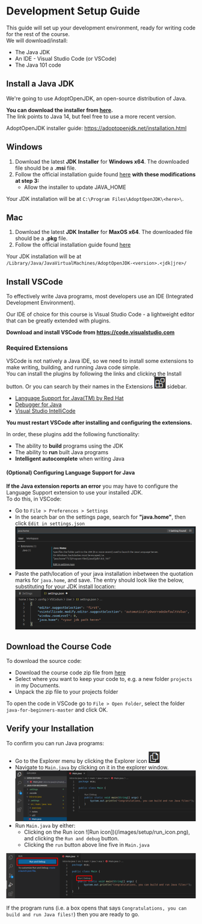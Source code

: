 # Development Setup Guide
This guide will set up your development environment, ready for writing code for the rest of the course.  
We will download/install:
* The Java JDK
* An IDE - Visual Studio Code (or VSCode)
* The Java 101 code

## Install a Java JDK
We're going to use AdoptOpenJDK, an open-source distribution of Java.

**You can download the installer from [here](https://adoptopenjdk.net/archive.html?variant=openjdk14&jvmVariant=hotspot).**  
The link points to Java 14, but feel free to use a more recent version.

AdoptOpenJDK installer guide: https://adoptopenjdk.net/installation.html  

## Windows
1. Download the latest **JDK** **Installer** for **Windows x64**. The downloaded file should be a **.msi** file.
2. Follow the official installation guide found [here](https://adoptopenjdk.net/installation.html?variant=openjdk14&jvmVariant=hotspot#windows-msi) **with these modifications at step 3:**
   * Allow the installer to update JAVA_HOME
   
Your JDK installation will be at `C:\Program Files\AdoptOpenJDK\<here>\`.

## Mac
1. Download the latest **JDK** **Installer** for **MaxOS x64**. The downloaded file should be a **.pkg** file.
2. Follow the official installation guide found [here](https://adoptopenjdk.net/installation.html?variant=openjdk14&jvmVariant=hotspot#macos-pkg)

Your JDK installation will be at `/Library/Java/JavaVirtualMachines/AdoptOpenJDK-<version>.<jdk|jre>/`

## Install VSCode
To effectively write Java programs, most developers use an IDE (Integrated Development Environment).

Our IDE of choice for this course is Visual Studio Code - a lightweight editor that can be greatly extended with plugins.

**Download and install VSCode from https://code.visualstudio.com**

### Required Extensions
VSCode is not natively a Java IDE, so we need to install some extensions to make writing, building, and running Java code simple.  
You can install the plugins by following the links and clicking the Install button. Or you can search by their names in the Extensions ![Extensions icon](/images/setup/extensions_icon.png) sidebar.

* [Language Support for Java(TM) by Red Hat](https://marketplace.visualstudio.com/items?itemName=redhat.java)
* [Debugger for Java](https://marketplace.visualstudio.com/items?itemName=vscjava.vscode-java-debug)
* [Visual Studio IntelliCode](https://marketplace.visualstudio.com/items?itemName=VisualStudioExptTeam.vscodeintellicode)

**You must restart VSCode after installing and configuring the extensions.**

In order, these plugins add the following functionality:
* The ability to **build** programs using the JDK
* The ability to **run** built Java programs
* **Intelligent autocomplete** when writing Java

#### (Optional) Configuring Language Support for Java
**If the Java extension reports an error** you may have to configure the Language Support extension to use your installed JDK.  
To do this, in VSCode:
* Go to `File > Preferences > Settings`
* In the search bar on the settings page, search for **"java.home"**, then click `Edit in settings.json`
![Java home option](/images/setup/java_home_set.png)
* Paste the path/location of your java installation inbetween the quotation marks for `java.home`, and save. The entry should look like the below, substituting for your JDK install location:  
![Java home json](/images/setup/java_home_json.png)

## Download the Course Code
To download the source code:
* Download the course code zip file from [here](https://github.com/Ben-Woolley/java-for-beginners/archive/master.zip)
* Select where you want to keep your code to, e.g. a new folder `projects` in my Documents.
* Unpack the zip file to your projects folder

To open the code in VSCode go to `File > Open Folder`, select the folder `java-for-beginners-master` and click OK.

## Verify your Installation
To confirm you can run Java programs:
* Go to the Explorer menu by clicking the Explorer icon ![Explorer icon](/images/setup/explorer_icon.png)
* Navigate to `Main.java` by clicking on it in the explorer window.  
![Explorer window with Main.java open](/images/setup/explorer_main.png)
* Run `Main.java` by either:
   * Clicking on the Run icon ![Run icon])(/images/setup/run_icon.png), and clicking the `Run and debug` button.
   * Clicking the `run` button above line five in `Main.java`

![Explorer window with run buttons highlighted](/images/setup/run_java.png)

If the program runs (i.e. a box opens that says `Congratulations, you can build and run Java files!`) then you are ready to go.
